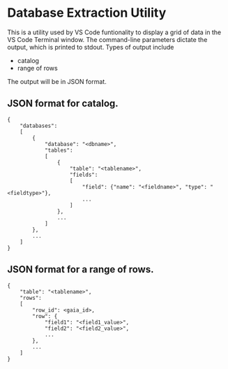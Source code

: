 # Database Extraction Utility
This is a utility used by VS Code funtionality to display a grid of data in the VS Code Terminal window. The command-line parameters dictate the output, which is printed to stdout. Types of output include
  - catalog
  - range of rows

The output will be in JSON format.

## JSON format for catalog.
```
{
    "databases":
    [
        {
            "database": "<dbname>",
            "tables":
            [
                {
                    "table": "<tablename>",
                    "fields":
                    [
                        "field": {"name": "<fieldname>", "type": "<fieldtype>"},
                        ...
                    ]
                },
                ...
            ]
        },
        ...
    ]
}
```
## JSON format for a range of rows.
```
{
    "table": "<tablename>",
    "rows":
    [
        "row_id": <gaia_id>,
        "row": {
            "field1": "<field1_value>",
            "field2": "<field2_value>",
            ...
        },
        ...
    ]
}
```